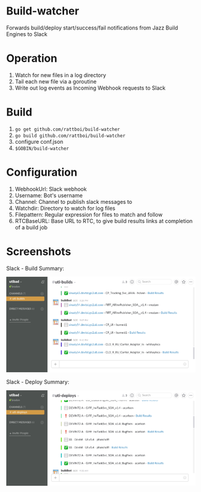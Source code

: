 Build-watcher
==============

Forwards build/deploy start/success/fail notifications from Jazz Build Engines to Slack 

Operation
=========

1. Watch for new files in a log directory
2. Tail each new file via a goroutine
3. Write out log events as Incoming Webhook requests to Slack

Build
=====

1. `go get github.com/rattboi/build-watcher`
1. `go build github.com/rattboi/build-watcher`
1. configure conf.json
1. `$GOBIN/build-watcher`

Configuration
=============

1. WebhookUrl: Slack webhook 
1. Username: Bot's username
1. Channel: Channel to publish slack messages to 
1. Watchdir: Directory to watch for log files
1. Filepattern: Regular expression for files to match and follow
1. RTCBaseURL: Base URL to RTC, to give build results links at completion of a build job

Screenshots
===========

Slack - Build Summary:

![alt text](https://github.com/rattboi/build-watcher/raw/master/screenshot-build.png "Slack - Build Screenshot")

Slack - Deploy Summary:

![alt text](https://github.com/rattboi/build-watcher/raw/master/screenshot-deploy.png "Slack - Deploy Screenshot")

